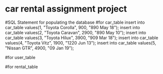 # car rental assignment project


#SQL Statement for populating the database
#for car_table
insert into car_table values(1, "Toyota Corolla", 900, "890 May 18");
insert into car_table values(2, "Toyota Caravan", 2900, "890 May 10");
insert into car_table values(3, "Toyota Hilux", 3900, "909 Mar 18");
insert into car_table values(4, "Toyota Vitz", 1900, "1220 Jun 13");
insert into car_table values(5, "Nissan GTR", 4900, "09 Jan 19");


#for user_table



#for rental_table
